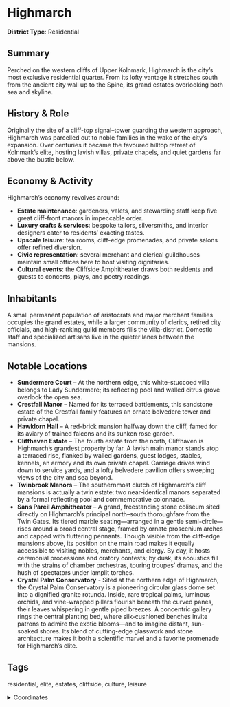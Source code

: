 # Highmarch

**District Type**: Residential

## Summary

Perched on the western cliffs of Upper Kolnmark, Highmarch is the city’s most exclusive residential quarter. From its lofty vantage it stretches south from the ancient city wall up to the Spine, its grand estates overlooking both sea and skyline.

## History & Role

Originally the site of a cliff-top signal–tower guarding the western approach, Highmarch was parcelled out to noble families in the wake of the city’s expansion. Over centuries it became the favoured hilltop retreat of Kolnmark’s elite, hosting lavish villas, private chapels, and quiet gardens far above the bustle below.

## Economy & Activity

Highmarch’s economy revolves around:
- **Estate maintenance**: gardeners, valets, and stewarding staff keep five great cliff-front manors in impeccable order.  
- **Luxury crafts & services**: bespoke tailors, silversmiths, and interior designers cater to residents’ exacting tastes.  
- **Upscale leisure**: tea rooms, cliff-edge promenades, and private salons offer refined diversion.  
- **Civic representation**: several merchant and clerical guildhouses maintain small offices here to host visiting dignitaries.  
- **Cultural events**: the Cliffside Amphitheater draws both residents and guests to concerts, plays, and poetry readings.

## Inhabitants

A small permanent population of aristocrats and major merchant families occupies the grand estates, while a larger community of clerics, retired city officials, and high-ranking guild members fills the villa-district. Domestic staff and specialized artisans live in the quieter lanes between the mansions.

## Notable Locations

- **Sundermere Court** – At the northern edge, this white-stuccoed villa belongs to Lady Sundermere; its reflecting pool and walled citrus grove overlook the open sea.  
- **Crestfall Manor** – Named for its terraced battlements, this sandstone estate of the Crestfall family features an ornate belvedere tower and private chapel.  
- **Hawklorn Hall** – A red-brick mansion halfway down the cliff, famed for its aviary of trained falcons and its sunken rose garden.  
- **Cliffhaven Estate** – The fourth estate from the north, Cliffhaven is Highmarch’s grandest property by far. A lavish main manor stands atop a terraced rise, flanked by walled gardens, guest lodges, stables, kennels, an armory and its own private chapel. Carriage drives wind down to service yards, and a lofty belvedere pavilion offers sweeping views of the city and sea beyond. 
- **Twinbrook Manors** – The southernmost clutch of Highmarch’s cliff mansions is actually a twin estate: two near-identical manors separated by a formal reflecting pool and commemorative colonnade. 
- **Sans Pareil Amphitheater** – A grand, freestanding stone coliseum sited directly on Highmarch’s principal north–south thoroughfare from the Twin Gates. Its tiered marble seating—arranged in a gentle semi-circle—rises around a broad central stage, framed by ornate proscenium arches and capped with fluttering pennants. Though visible from the cliff-edge mansions above, its position on the main road makes it equally accessible to visiting nobles, merchants, and clergy. By day, it hosts ceremonial processions and oratory contests; by dusk, its acoustics fill with the strains of chamber orchestras, touring troupes’ dramas, and the hush of spectators under lamplit torches.
- **Crystal Palm Conservatory** - Sited at the northern edge of Highmarch, the Crystal Palm Conservatory is a pioneering circular glass dome set into a dignified granite rotunda. Inside, rare tropical palms, luminous orchids, and vine-wrapped pillars flourish beneath the curved panes, their leaves whispering in gentle piped breezes. A concentric gallery rings the central planting bed, where silk-cushioned benches invite patrons to admire the exotic blooms—and to imagine distant, sun-soaked shores. Its blend of cutting-edge glasswork and stone architecture makes it both a scientific marvel and a favorite promenade for Highmarch’s elite.

## Tags

residential, elite, estates, cliffside, culture, leisure

<details>
<summary>Coordinates</summary>

- [5620,5378]
- [5552,5422]
- [5708,5622]
- [6066,5722]
- [6152,5724]
- [6210,5680]
- [6218,5306]
- [6274,5240]
- [6352,5214]
- [6340,3424]
- [6258,3360]
- [6236,3262]
- [6266,3198]
- [6042,2958]
- [5986,2960]
- [5992,2998]
- [5952,3060]
- [5950,3164]
- [5928,3188]
- [5918,3222]
- [5830,3310]
- [5782,3370]
- [5782,3448]
- [5750,3564]
- [5782,3614]
- [5794,3708]
- [5738,3766]
- [5690,3772]
- [5640,3840]
- [5636,3922]
- [5666,3970]
- [5664,4020]
- [5710,4080]
- [5708,4212]
- [5764,4280]
- [5744,4376]
- [5764,4440]
- [5752,4504]
- [5646,4616]
- [5652,4826]
- [5732,4950]
- [5706,4992]
- [5732,5096]
- [5696,5140]
- [5688,5210]
- [5652,5258]

</details>
